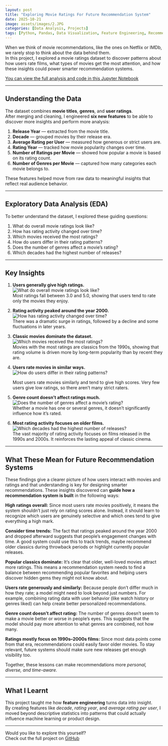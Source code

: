 ```yaml
---
layout: post
title: "Exploring Movie Ratings For Future Recommendation System"
date: 2025-10-21
image: assets/images/2.JPG
categories: [Data Analysis, Projects]
tags: [Python, Pandas, Data Visualization, Feature Engineering, Recommendation System]
---
```


When we think of movie recommendations, like the ones on Netflix or IMDb, we rarely stop to think about the data behind them.  
In this project, I explored a movie ratings dataset to discover patterns about how users rate films, what types of movies get the most attention, and how these insights could power smarter recommendation systems.

[You can view the full analysis and code in this Jupyter Notebook](https://bashirat-sulyman.github.io/Movie_Rating_Analysis/)

---

## Understanding the Data

The dataset combines **movie titles**, **genres**, and **user ratings**.  
After merging and cleaning, I engineered **six new features** to be able to discover more insights and perform more analysis:

1. **Release Year** — extracted from the movie title.  
2. **Decade** — grouped movies by their release era.  
3. **Average Rating per User** — measured how generous or strict users are.  
4. **Rating Year** — tracked how movie popularity changes over time.  
5. **Number of Ratings per Movie** — showed how popular a movie is based on its rating count.  
6. **Number of Genres per Movie** — captured how many categories each movie belongs to.

These features helped move from raw data to meaningful insights that reflect real audience behavior.

---

## Exploratory Data Analysis (EDA)

To better understand the dataset, I explored these guiding questions:

1. What do overall movie ratings look like?  
2. How has rating activity changed over time?  
3. Which movies received the most ratings?  
4. How do users differ in their rating patterns?  
5. Does the number of genres affect a movie’s rating?  
6. Which decades had the highest number of releases?

---

## Key Insights

1. **Users generally give high ratings.**
   ![What do overall movie ratings look like? ](assets/images/1.JPG)  
   Most ratings fall between 3.0 and 5.0, showing that users tend to rate only the movies they enjoy.

2. **Rating activity peaked around the year 2000.**
   ![How has rating activity changed over time?](assets/images/2.JPG)  
   There was a dramatic surge in ratings, followed by a decline and some fluctuations in later years.

3. **Classic movies dominate the dataset.**
   ![Which movies received the most ratings?](assets/images/3.JPG)  
   Movies with the most ratings are classics from the 1990s, showing that rating volume is driven more by long-term popularity than by recent they are.

4. **Users rate movies in similar ways.**
   ![How do users differ in their rating patterns? ](assets/images/4.JPG)
    
   Most users rate movies similarly and tend to give high scores. Very few users give low ratings, so there aren’t many strict raters.

6. **Genre count doesn’t affect ratings much.**
   ![Does the number of genres affect a movie’s rating?](assets/images/5.JPG)  
   Whether a movie has one or several genres, it doesn’t significantly influence how it’s rated.

7. **Most rating activity focuses on older films.**
   ![Which decades had the highest number of releases?](assets/images/6.JPG)  
   The vast majority of rating activity focuses on films released in the 1990s and 2000s. It reinforces the lasting appeal of classic cinema.

---

## What These Mean for Future Recommendation Systems
These findings give a clearer picture of how users interact with movies and ratings and that understanding is key for designing smarter recommendations. These insights discovered can **guide how a recommendation system is built** in the following ways:

**High ratings overall:** Since most users rate movies positively, it means the system shouldn’t just rely on rating scores alone. Instead, it should learn to recognize which users are genuinely selective and which ones tend to give everything a high mark.

**Consider time trends:** The fact that ratings peaked around the year 2000 and dropped afterward suggests that people’s engagement changes with time. A good system could use this to track trends, maybe recommend older classics during throwback periods or highlight currently popular releases.

**Popular classics dominate:** It’s clear that older, well-loved movies attract more ratings. This means a recommendation system needs to find a balance between recommending popular favorites and helping users discover hidden gems they might not know about.

**Users rate generously and similarly:** Because people don’t differ much in how they rate; a model might need to look beyond just numbers. For example, combining rating data with user behavior (like watch history or genres liked) can help create better personalized recommendations.

**Genre count doesn’t affect rating:** The number of genres doesn’t seem to make a movie better or worse in people’s eyes. This suggests that the model should pay more attention to what genres are combined, not how many.

**Ratings mostly focus on 1990s–2000s films:** Since most data points come from that era, recommendations could easily favor older movies. To stay relevant, future systems should make sure new releases get enough visibility too.


Together, these lessons can make recommendations more *personal, diverse, and time-aware.*

---

## What I Learnt

This project taught me how **feature engineering** turns data into insight.  
By creating features like *decade*, *rating year*, and *average rating per user*, I moved beyond descriptive statistics into patterns that could actually influence machine learning or product design.

---


Would you like to explore this yourself?  
Check out the full project on [GitHub](https://github.com/Bashirat-Sulyman/Movie_Rating_Analysis)
